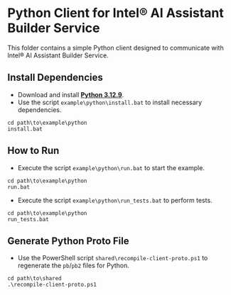 # Python Client for Intel® AI Assistant Builder Service
This folder contains a simple Python client designed to communicate with Intel® AI Assistant Builder Service.

## Install Dependencies
- Download and install **[Python 3.12.9](https://www.python.org/downloads/release/python-3129/)**.
- Use the script `example\python\install.bat` to install necessary dependencies.
```
cd path\to\example\python
install.bat
```

## How to Run 
- Execute the script `example\python\run.bat` to start the example.
```
cd path\to\example\python
run.bat
```

- Execute the script `example\python\run_tests.bat` to perform tests.
```
cd path\to\example\python
run_tests.bat
```

## Generate Python Proto File
- Use the PowerShell script `shared\recompile-client-proto.ps1` to regenerate the `pb`/`pb2` files for Python.
```
cd path\to\shared
.\recompile-client-proto.ps1
```
